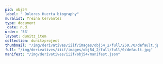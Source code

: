 ```yaml
---
pid: obj54
label: " Dolores Huerta biography"
muralist: Yreina Cervantez
type: document
_date: n.d.
order: '53'
layout: dunitz_item
collection: dunitzproject
thumbnail: "/img/derivatives/iiif/images/obj54_2/full/250,/0/default.jpg"
full: "/img/derivatives/iiif/images/obj54_2/full/full/0/default.jpg"
manifest: "/img/derivatives/iiif/obj54/manifest.json"
---
```

